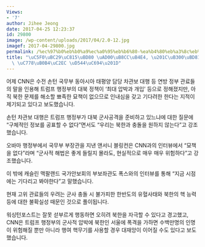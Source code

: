 ```yaml
---
Views:
- '7'
author: Jihee Jeong
date: 2017-04-25 12:23:37
id: 29800
image: /wp-content/uploads/2017/04/2.0-12.jpg
imagef: 2017-04-29800.jpg
permalink: /%ec%97%b0%eb%b0%a9%ec%a0%95%eb%b6%80-%ea%b4%80%eb%a3%8c%eb%93%a4-%eb%8c%80%eb%b6%81%ec%a0%95%ec%b1%85-%ec%9d%b8%eb%82%b4%ec%8b%ac-%ed%95%84%ec%9a%94/
title: "\uC5F0\uBC29\uC815\uBD80 \uAD00\uB8CC\uB4E4, \u201C\uB300\uBD81\uC815\uCC45\
  \ \uC778\uB0B4\uC2EC \uD544\uC694\u201D"
---
```


어제 CNN은 수전 손턴 국무부 동아시아 태평양 담당 차관보 대행 등 연방 정부 관료들의 말을 인용해 트럼프 행정부의 대북 정책이 ‘최대 압박과 개입’ 등으로 정해졌지만, 아직 북한 문제를 해소할 뾰족한 묘책이 없으므로 인내심을 갖고 기다려한 한다는 지적이 제기되고 있다고 보도했습니다.

손턴 차관보 대행은 트럼프 행정부가 대북 군사공격을 준비하고 있느냐에 대한 질문에 “구체적인 정보를 공표할 수 없다”면서도 “우리는 북한과 충돌을 원하지 않는다”고 강조했습니다.

오바마 행정부에서 국무부 부장관을 지낸 앤서니 블링컨은 CNN과의 인터뷰에서 “묘책을 없다”라며 “군사적 해법은 좋게 들릴지 몰라도, 현실적으로 매우 매우 위험하다”고 강조했습니다.

이 밖에 캐슬린 맥팔랜드 국가안보회의 부보좌관도 폭스와의 인터뷰를 통해 “지금 시점에는 기다리고 봐야한다”고 말했습니다.

현재 고위 관료들의 우려는 군사 충돌 시 불가피한 한반도의 유혈사태와 북한의 핵 능력 등에 대한 불확실성 때문인 것으로 풀이됩니다.

워싱턴포스트는 잘못 섣부르게 행동하면 오히려 북한을 자극할 수 있다고 경고했고, CNN은 트럼프 행정부의 군사적 압박에 북한인 서울에 폭격을 가하면 수백만명의 인명이 위험해질 뿐만 아니라 행여 핵무기를 사용할 경우 대재앙이 이어질 수도 있다고 보도했습니다.
